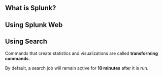 ## What is Splunk?

## Using Splunk Web

## Using Search

Commands that create statistics and visualizations are called **transforming commands**.

By default, a search job will remain active for **10 minutes** after it is run.
